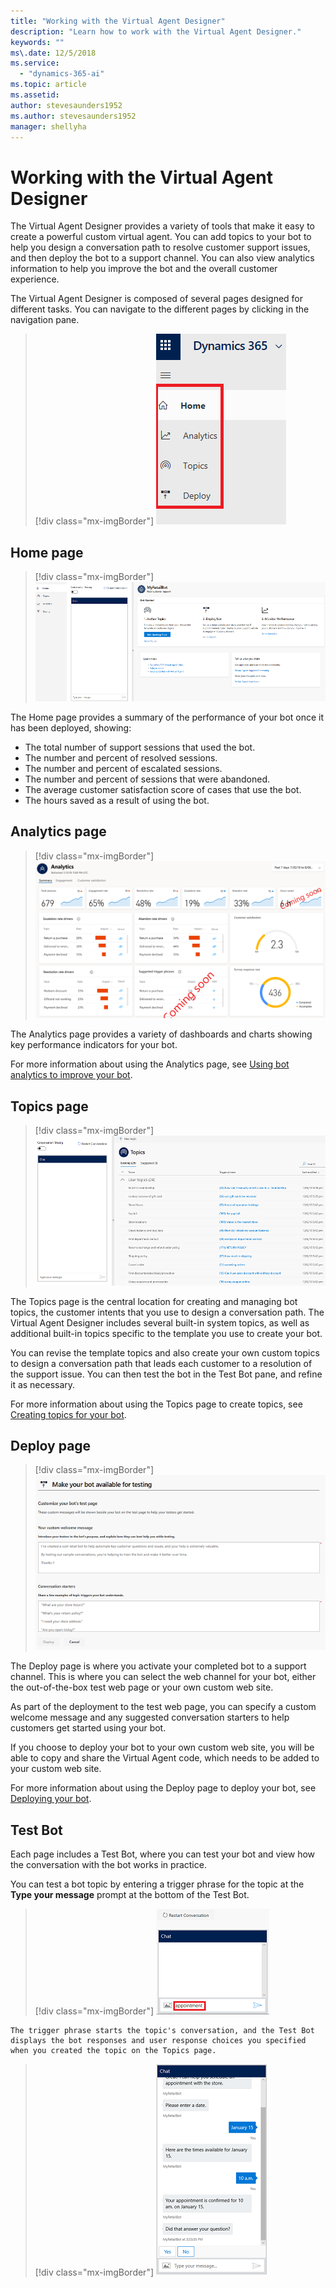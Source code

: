 ```yaml
---
title: "Working with the Virtual Agent Designer"
description: "Learn how to work with the Virtual Agent Designer."
keywords: ""
ms\.date: 12/5/2018
ms.service:
  - "dynamics-365-ai"
ms.topic: article
ms.assetid: 
author: stevesaunders1952
ms.author: stevesaunders1952
manager: shellyha
---
```


# Working with the Virtual Agent Designer

The Virtual Agent Designer provides a variety of tools that make it easy to create a powerful custom virtual agent. You can add topics to your bot to help you design a conversation path to resolve customer support issues, and then deploy the bot to a support channel. You can also view analytics information to help you improve the bot and the overall customer experience.

The Virtual Agent Designer is composed of several pages designed for different tasks. You can navigate to the different pages by clicking in the navigation pane.

   > [!div class="mx-imgBorder"]
   > ![Navigation pane](media/bot-designer-1.PNG)

## Home page

   > [!div class="mx-imgBorder"]
   > ![Home page](media/create-bot-3.PNG)

The Home page provides a summary of the performance of your bot once it has been deployed, showing:

* The total number of support sessions that used the bot.
* The number and percent of resolved sessions.
* The number and percent of escalated sessions.
* The number and percent of sessions that were abandoned.
* The average customer satisfaction score of cases that use the bot.
* The hours saved as a result of using the bot.

## Analytics page

   > [!div class="mx-imgBorder"]
   > ![Analytics page](media/dash-summary-1.PNG)

The Analytics page provides a variety of dashboards and charts showing key performance indicators for your bot.

For more information about using the Analytics page, see [Using bot analytics to improve your bot](getting-started-analytics.md).

## Topics page

   > [!div class="mx-imgBorder"]
   > ![Topics page](media/bot-designer-4.PNG)

The Topics page is the central location for creating and managing bot topics, the customer intents that you use to design a conversation path. The Virtual Agent Designer includes several built-in system topics, as well as additional built-in topics specific to the template you use to create your bot.

You can revise the template topics and also create your own custom topics to design a conversation path that leads each customer to a resolution of the support issue. You can then test the bot in the Test Bot pane, and refine it as necessary.

For more information about using the Topics page to create topics, see [Creating topics for your bot](getting-started-create-topics.md).

## Deploy page

   > [!div class="mx-imgBorder"]
   > ![Deploy page](media/bot-designer-5.PNG)

The Deploy page is where you activate your completed bot to a support channel. This is where you can select the web channel for your bot, either the out-of-the-box test web page or your own custom web site.

As part of the deployment to the test web page, you can specify a custom welcome message and any suggested conversation starters to help customers get started using your bot.

If you choose to deploy your bot to your own custom web site, you will be able to copy and share the Virtual Agent code, which needs to be added to your custom web site.

For more information about using the Deploy page to deploy your bot, see [Deploying your bot](getting-started-deploy.md).

## Test Bot

Each page includes a Test Bot, where you can test your bot and view how the conversation with the bot works in practice.

You can test a bot topic by entering a trigger phrase for the topic at the **Type your message** prompt at the bottom of the Test Bot.

   > [!div class="mx-imgBorder"]
   > ![Trigger phrase](media/bot-designer-6.PNG)

    The trigger phrase starts the topic's conversation, and the Test Bot displays the bot responses and user response choices you specified when you created the topic on the Topics page.

   > [!div class="mx-imgBorder"]
   > ![Complete conversation](media/create-topic-22.png)